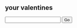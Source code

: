 your valentines
---

<form>
  <input id="userID" maxlength="3">
  <input onclick="return findProject()" type="submit" value="Go">
</form>

<script>
  function findProject(){
    if (document.getElementById('userId').value() = '111'){
      document.location = '/daniela.html';
    }
    else
    document.location = 'index.html';
    // document.location = '/' + document.getElementById('userId').value();
  }
</script>
